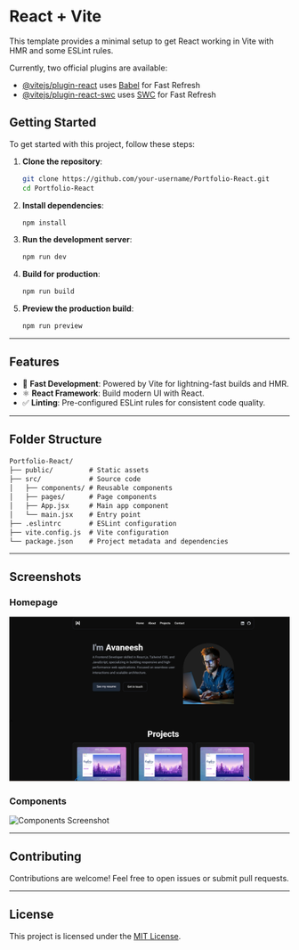 # React + Vite

This template provides a minimal setup to get React working in Vite with HMR and some ESLint rules.

Currently, two official plugins are available:

- [@vitejs/plugin-react](https://github.com/vitejs/vite-plugin-react/blob/main/packages/plugin-react/README.md) uses [Babel](https://babeljs.io/) for Fast Refresh
- [@vitejs/plugin-react-swc](https://github.com/vitejs/vite-plugin-react-swc) uses [SWC](https://swc.rs/) for Fast Refresh

## Getting Started

To get started with this project, follow these steps:

1. **Clone the repository**:
    ```bash
    git clone https://github.com/your-username/Portfolio-React.git
    cd Portfolio-React
    ```

2. **Install dependencies**:
    ```bash
    npm install
    ```

3. **Run the development server**:
    ```bash
    npm run dev
    ```

4. **Build for production**:
    ```bash
    npm run build
    ```

5. **Preview the production build**:
    ```bash
    npm run preview
    ```

---

## Features

- 🎯 **Fast Development**: Powered by Vite for lightning-fast builds and HMR.
- ⚛️ **React Framework**: Build modern UI with React.
- ✅ **Linting**: Pre-configured ESLint rules for consistent code quality.

---

## Folder Structure

```plaintext
Portfolio-React/
├── public/         # Static assets
├── src/            # Source code
│   ├── components/ # Reusable components
│   ├── pages/      # Page components
│   ├── App.jsx     # Main app component
│   └── main.jsx    # Entry point
├── .eslintrc       # ESLint configuration
├── vite.config.js  # Vite configuration
└── package.json    # Project metadata and dependencies
```

---

## Screenshots

### Homepage
![Homepage Screenshot](/public/Screenshot%202025-04-04%20132747.png)

### Components
![Components Screenshot](public/images/components.png)

---

## Contributing

Contributions are welcome! Feel free to open issues or submit pull requests.

---

## License

This project is licensed under the [MIT License](LICENSE).
